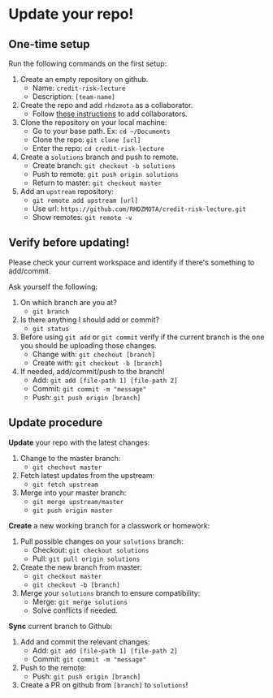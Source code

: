 # Update your repo!

## One-time setup

Run the following commands on the first setup:

1. Create an empty repository on github.
    * Name: `credit-risk-lecture`
    * Description: `[team-name]`
1. Create the repo and add `rhdzmota` as a collaborator.
    * Follow [these instructions](https://help.github.com/en/github/setting-up-and-managing-your-github-user-account/inviting-collaborators-to-a-personal-repository) to add collaborators. 
1. Clone the repository on your local machine:
    * Go to your base path. Ex: `cd ~/Documents`
    * Clone the repo: `git clone [url]`
    * Enter the repo: `cd credit-risk-lecture`
1. Create a `solutions` branch and push to remote.
    * Create branch: `git checkout -b solutions`
    * Push to remote: `git push origin solutions`
    * Return to master: `git checkout master`
1. Add an `upstream` repository:
    * `git remote add upstream [url]`
    * Use url: `https://github.com/RHDZMOTA/credit-risk-lecture.git`
    * Show remotes: `git remote -v`

## Verify before updating!

Please check your current workspace and identify if there's something to add/commit. 

Ask yourself the following: 

1. On which branch are you at? 
    * `git branch`
1. Is there anything I should add or commit?
    * `git status`
1. Before using `git add` or `git commit` verify if the current branch is the one you should be uploading those changes.
    * Change with: `git chechout [branch]`
    * Create with: `git checkout -b [branch]`
1. If needed, add/commit/push to the branch!
    * Add: `git add [file-path 1] [file-path 2]`
    * Commit: `git commit -m "message"`
    * Push: `git push origin [branch]`
    
## Update procedure

**Update** your repo with the latest changes: 

1. Change to the master branch: 
    * `git chechout master`
1. Fetch latest updates from the upstream:
    * `git fetch upstream`
1. Merge into your master branch: 
    * `git merge upstream/master`
    * `git push origin master`
    
**Create** a new working branch for a classwork or homework: 

1. Pull possible changes on your `solutions` branch:
    * Checkout: `git checkout solutions`
    * Pull: `git pull origin solutions`
1. Create the new branch from master: 
    * `git checkout master`
    * `git checkout -b [branch]`
1. Merge your `solutions` branch to ensure compatibility:
    * Merge: `git merge solutions`
    * Solve conflicts if needed.

**Sync** current branch to Github:

1. Add and commit the relevant changes: 
    * Add: `git add [file-path 1] [file-path 2]`
    * Commit: `git commit -m "message"`
1. Push to the remote:
    * Push: `git push origin [branch]`
1. Create a PR on github from `[branch]` to `solutions`!
